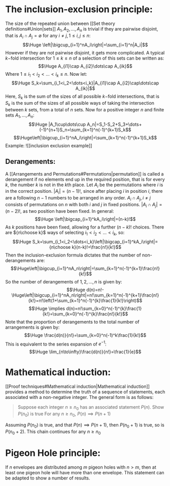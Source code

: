 
# The inclusion-exclusion principle:

The size of the repeated union between [[Set theory definitions#Union|sets]] $A_1,A_2,\dots,A_n$ is trivial if they are pairwise disjoint, that is $A_i\cap A_j=\emptyset$ for any $i\neq j,\,1\leq i,j\leq n$:
$$\Huge \left|\bigcup_{i=1}^nA_i\right|=\sum_{i=1}^n|A_i|$$
However if they are not pairwise disjoint, it gets more complicated. A typical $k-$fold intersection for $1\leq k\leq n$ of a selection of this sets can be written as:$$\Huge A_{i1}\cap A_{i2}\dots\cap A_{ik}$$
Where $1\leq i_1<i_2<\dots<i_k\leq n$. Now let:$$\Huge S_k=\sum_{i_1<i_2<\dots<i_k}|A_{i1}\cap A_{i2}\cap\dots\cap A_{ik}|$$
Here, $S_k$ is the sum of the sizes of all possible $k-$fold intersections, that is $S_k$ is the sum of the sizes of all possible ways of taking the intersection between $k$ sets, from a total of $n$ sets. Now for a positive integer $n$ and finite sets $A_1,\dots,A_n$:$$\Huge |A_1\cup\dots\cup A_n|=S_1-S_2+S_3+\dots+(-1)^{n+1}S_n=\sum_{k=1}^n(-1)^{k+1}S_k$$$$\Huge\left|\bigcup_{i=1}^nA_i\right|=\sum_{k=1}^n(-1)^{k+1}S_k$$
Example:
![[inclusion exclusion example]]

## Derangements:

A [[Arrangements and Permutations#Permutations|permutation]] is called a derangement if no elements end up in the required position, that is for every $k$, the number $k$ is not in the $k$th place. Let $A_i$ be the permutations where $i$ is in the correct position. $|A_i|=(n-1)!$, since after placing $i$ in position $i$, there are a following $n-1$ numbers to be arranged in any order. $A_i\cap A_j,i\neq j$ consists of permutations on $n$ with both $i$ and $j$ in fixed positions. $|A_i\cap A_j|=(n-2)!$, as two position have been fixed. In general:$$\Huge \left|\bigcap_{i=1}^kA_i\right|=(n-k)!$$
As $k$ positions have been fixed, allowing for a further $(n-k)!$ choices. There are ${n\choose k}$ ways of selecting $i_1<i_2<\dots<i_k$, so:
$$\Huge S_k=\sum_{i_1<i_2<\dots<i_k}\left|\bigcap_{i=1}^kA_i\right|={n\choose k}(n-k)!=\frac{n!}{k!}$$
Then the inclusion-exclusion formula dictates that the number of non-derangements are:$$\Huge\left|\bigcup_{i=1}^nA_n\right|=\sum_{k=1}^n(-1)^{k+1}\frac{n!}{k!}$$
So the number of derangements of $1,2,\dots,n$ is given by:
$$\Huge d(n)=n!-\Huge\left|\bigcup_{i=1}^nA_n\right|=n!\sum_{k=1}^n(-1)^{k+1}\frac{n!}{k!}=n!\left(1+\sum_{k=1}^n(-1)^{k}\frac{1}{k!}\right)$$$$\Huge \implies d(n)=n!\sum_{k=0}^n(-1)^{k}\frac{1}{k!}=\sum_{k=0}^n(-1)^{k}\frac{n!}{k!}$$
Note that the proportion of derangements to the total number of arrangements is given by:$$\Huge \frac{d(n)}{n!}=\sum_{k=0}^n(-1)^k\frac{1}{k!}$$
This is equivalent to the series expansion of $e^{-1}$:$$\Huge \lim_{n\to\infty}\frac{d(n)}{n!}=\frac{1}{e}$$


# Mathematical induction:

[[Proof techniques#Mathematical induction|Mathematical induction]] provides a method to determine the truth of a sequence of statements, each associated with a non-negative integer. The general form is as follows:
> Suppose each integer $n\geq n_0$ has an associated statement $P(n)$.
> Show $P(n_0)$ is true
> For any $n\geq n_0$, $P(n)\implies P(n+1)$

Assuming $P(n_0)$ is true, and that $P(n)\implies P(n+1)$, then $P(n_0+1)$ is true, so is $P(n_0+2)$. This chain continues for any $n\geq n_0$

# Pigeon Hole principle:

If $n$ envelopes are distributed among $m$ pigeon holes with $n>m$, then at least one pigeon hole will have more than one envelope. This statement can be adapted to show a number of results.